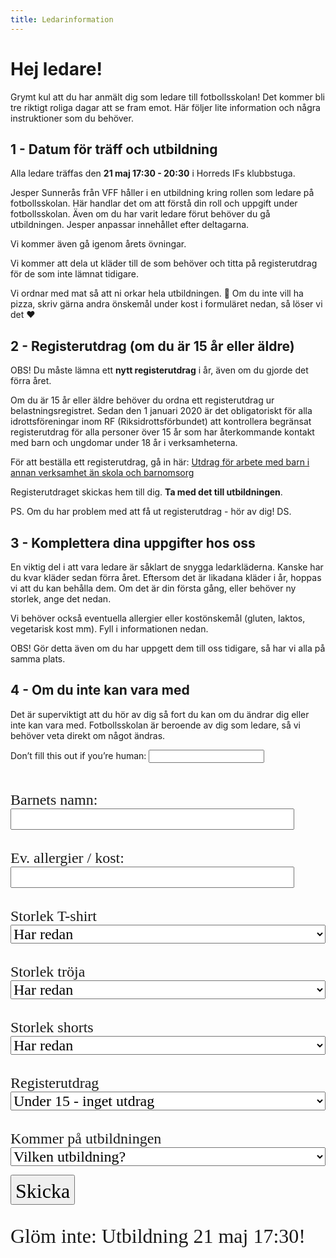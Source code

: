 ```yaml
---
title: Ledarinformation
---
```


# Hej ledare!

Grymt kul att du har anmält dig som ledare till fotbollsskolan! Det kommer bli tre riktigt roliga dagar att se fram emot. Här följer lite information och några instruktioner som du behöver.

## 1 - Datum för träff och utbildning

Alla ledare träffas den **21 maj 17:30 - 20:30** i Horreds IFs klubbstuga.

Jesper Sunnerås från VFF håller i en utbildning kring rollen som ledare på fotbollsskolan. Här handlar det om att förstå din roll och uppgift under fotbollsskolan. Även om du har varit ledare förut behöver du gå utbildningen. Jesper anpassar innehållet efter deltagarna.

Vi kommer även gå igenom årets övningar.

Vi kommer att dela ut kläder till de som behöver och titta på registerutdrag för de som inte lämnat tidigare.

Vi ordnar med mat så att ni orkar hela utbildningen. :pizza:
Om du inte vill ha pizza, skriv gärna andra önskemål under kost i formuläret nedan, så löser vi det :heart:

## 2 - Registerutdrag (om du är 15 år eller äldre)

OBS! Du måste lämna ett **nytt registerutdrag** i år, även om du gjorde det förra året.

Om du är 15 år eller äldre behöver du ordna ett registerutdrag ur belastningsregistret.
Sedan den 1 januari 2020 är det obligatoriskt för alla idrottsföreningar inom RF (Riksidrottsförbundet) att kontrollera begränsat registerutdrag för alla personer över 15 år som har återkommande kontakt med barn och ungdomar under 18 år i verksamheterna.

För att beställa ett registerutdrag, gå in här:
[Utdrag för arbete med barn i annan verksamhet än skola och barnomsorg](https://polisen.se/tjanster-tillstand/belastningsregistret/)

Registerutdraget skickas hem till dig. **Ta med det till utbildningen**.

PS. Om du har problem med att få ut registerutdrag - hör av dig! DS.

## 3 - Komplettera dina uppgifter hos oss

En viktig del i att vara ledare är såklart de snygga ledarkläderna.
Kanske har du kvar kläder sedan förra året. Eftersom det är likadana kläder i år, hoppas vi att du kan behålla dem. Om det är din första gång, eller behöver ny storlek, ange det nedan.

Vi behöver också eventuella allergier eller kostönskemål (gluten, laktos, vegetarisk kost mm). Fyll i informationen nedan.

OBS! Gör detta även om du har uppgett dem till oss tidigare, så har vi alla på samma plats.

## 4 - Om du inte kan vara med

Det är superviktigt att du hör av dig så fort du kan om du ändrar dig eller inte kan vara med.
Fotbollsskolan är beroende av dig som ledare, så vi behöver veta direkt om något ändras.

<form
  name="coaches-details-24"
  method="POST"
  netlify-honeypot="bot-field"
  data-netlify="true"
  action="/tack-ledare"
>
  <p class="hidden">
    <label>
      Don’t fill this out if you’re human: <input name="bot-field" />
    </label>
  </p>
  
  <div style="display: flex; flex-direction: column">
    <span style="font-family: Luckiest Guy; padding-top: 2rem;font-size:1.5rem; display: block;">Barnets namn: </span>
      <input type="text" name="name" style="font-size: 1.5rem; width: 90%" />
    <!-- <span style="font-family: Luckiest Guy; padding-top: 2rem;font-size:1.5rem; display: block;"> Personnummer:</span>
      <input type="text" name="ssn" style="font-size: 1.5rem; width: 90%" /> -->
       <span style="font-family: Luckiest Guy; padding-top: 2rem;font-size:1.5rem; display: block;"> Ev. allergier / kost:</span>
      <input type="text" name="allergies" style="font-size: 1.5rem; width: 90%;" />
      <span style="font-family: Luckiest Guy; padding-top: 2rem;font-size:1.5rem; display: block;">Storlek T-shirt </span>   
<select id="tshirt" name="tshirt" style="font-family: Luckiest Guy;  font-size: 1.5rem">
  <option value="none">Har redan</option>
  <option value="xs">xs</option>
  <option value="s">s</option>
  <option value="m">m</option>
  <option value="l">l</option>
  <option value="xl">xl</option>
  <option value="xxl">xxl</option>
</select>
   <span style="font-family: Luckiest Guy; padding-top: 2rem;font-size:1.5rem; display: block;">Storlek tröja </span> 
<select id="shirt" name="shirt" style="font-family: Luckiest Guy; font-size: 1.5rem">
<option value="none">Har redan</option>
  <option value="xs">xs</option>
  <option value="s">s</option>
  <option value="m">m</option>
  <option value="l">l</option>
  <option value="xl">xl</option>
  <option value="xxl">xxl</option>
</select>
<span style="font-family: Luckiest Guy; padding-top: 2rem;font-size:1.5rem; display: block;">Storlek shorts </span>
<select id="shorts" name="shorts" style="font-family: Luckiest Guy; font-size: 1.5rem">
<option value="none">Har redan</option>
  <option value="xs">xs</option>
  <option value="s">s</option>
  <option value="m">m</option>
  <option value="l">l</option>
  <option value="xl">xl</option>
  <option value="xxl">xxl</option>
</select>
<span style="font-family: Luckiest Guy; padding-top: 2rem;font-size:1.5rem; display: block;">Registerutdrag </span>
<select id="register" name="register" style="font-family: Luckiest Guy; font-size: 1.5rem">

  <option value="none">Under 15 - inget utdrag</option>
  <option value="fix">Jag fixar ett utdrag </option>
</select>
<span style="font-family: Luckiest Guy; padding-top: 2rem;font-size:1.5rem">Kommer på utbildningen </span>
<select id="training" name="training" style="font-family: Luckiest Guy; font-size: 1.5rem">
<option value="no-training">Vilken utbildning?</option>
<option value="ok-training">Jag kommer på utbildningen den 21 maj</option>
</select>
</div>
  
  <p>
    <button type="submit" style="font-family: Luckiest Guy; font-size: 2rem; padding-top:6px">Skicka</button>
  </p>
</form>

<div style="font-family: Luckiest Guy; font-size:2rem; margin-top:2rem; display: block;">Glöm inte: Utbildning 21 maj 17:30!</div>

